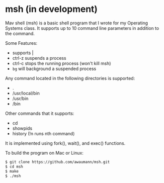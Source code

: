 # msh (in development)

Mav shell (msh) is a basic shell program that I wrote for my Operating Systems class. It supports
up to 10 command line parameters in addition to the command.

Some Features:
  * supports |
  * ctrl-z suspends a process
  * ctrl-c stops the running process (won't kill msh)
  * `bg` will background a suspended process

Any command located in the following directories is supported:
  * .
  * /usr/local/bin
  * /usr/bin
  * /bin

Other commands that it supports:
  * cd
  * showpids
  * history (!n runs nth command)

It is implemented using fork(), wait(), and exec() functions.

To build the program on Mac or Linux:

```bash
$ git clone https://github.com/awaumann/msh.git
$ cd msh
$ make
$ ./msh
```